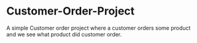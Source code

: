 # Customer-Order-Project
A simple Customer order project where a customer orders some product and we see what product did customer order. 
